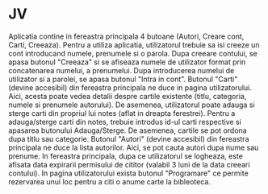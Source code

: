 # JV
Aplicatia contine in fereastra principala 4 butoane (Autori, Creare cont, Carti, Creeaza). 
Pentru a utiliza aplicatia, utilizatorul trebuie sa isi creeze un cont introducand numele, prenumele si o parola. Dupa creeare contului, se apasa butonul "Creeaza" si se afiseaza numele de utilizator format prin concatenarea numelui, a prenumelui. Dupa introducerea numelui de utilizator si a parolei, se apasa butonul "Intra in cont". 
Butonul "Carti" (devine accesibil) din fereastra principala ne duce in pagina utilizatorului. Aici, acesta poate vedea detalii despre cartile existente (titlu, categoria, numele si prenumele autorului). De asemenea, utilizatorul poate adauga si sterge carti din propriul lui notes (aflat in dreapta ferestrei). Pentru a adauga/sterge carti din notes, trebuie introdus id-ul carti respective si apasarea butonului Adauga/Sterge. De asemenea, cartile se pot ordona dupa titlu sau categorie.
Butonul "Autori" (devine accesibil) din fereastra principala ne duce la lista autorilor. Aici, se pot cauta autori dupa nume sau prenume.
In fereastra principala, dupa ce utilizatorul se logheaza, este afisata data expirarii permisului de cititor (valabil 3 luni de la data creeari contului).
In pagina utilizatorului exista butonul "Programare" ce permite rezervarea unui loc pentru a citi o anume carte la bibleoteca.

